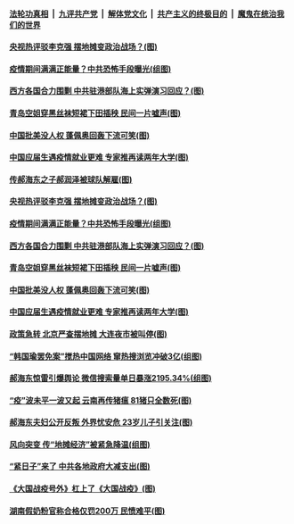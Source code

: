 

####  [法轮功真相](../../../../basic/blob/master/README.md?t=06080431) &nbsp;|&nbsp; [九评共产党](../../../../9ping.md/blob/master/README.md?t=06080431) &nbsp;|&nbsp; [解体党文化](../../../../jtdwh.md/blob/master/README.md?t=06080431)  &nbsp;|&nbsp; [共产主义的终极目的](../../../../gczydzjmd.md/blob/master/README.md?t=06080431) &nbsp;|&nbsp; [魔鬼在统治我们的世界](../../../../mgztzwmdsj.md/blob/master/README.md?t=06080431) 

#### [央视热评驳李克强 摆地摊变政治战场？(图)](../pages/p1/935797.md?t=06080431) 

#### [疫情期间满满正能量？中共恐怖手段曝光(组图)](../pages/p1/935790.md?t=06080431) 

#### [西方各国合力围剿 中共驻港部队海上实弹演习回应？(图)](../pages/p1/935781.md?t=06080431) 

#### [青岛空姐穿黑丝袜短裙下田插秧 民间一片嘘声(图)](../pages/p1/935747.md?t=06080431) 

#### [中国批美没人权 蓬佩奥回轰下流可笑(图)](../pages/p1/935735.md?t=06080431) 

#### [中国应届生遇疫情就业更难 专家推再读两年大学(图)](../pages/p1/935734.md?t=06080431) 

#### [传郝海东之子郝润泽被球队解雇(图)](../pages/p1/935805.md?t=06080431) 

#### [央视热评驳李克强 摆地摊变政治战场？(图)](../pages/p1/935797.md?t=06080431) 

#### [疫情期间满满正能量？中共恐怖手段曝光(组图)](../pages/p1/935790.md?t=06080431) 

#### [西方各国合力围剿 中共驻港部队海上实弹演习回应？(图)](../pages/p1/935781.md?t=06080431) 

#### [青岛空姐穿黑丝袜短裙下田插秧 民间一片嘘声(图)](../pages/p1/935747.md?t=06080431) 

#### [中国批美没人权 蓬佩奥回轰下流可笑(图)](../pages/p1/935735.md?t=06080431) 

#### [中国应届生遇疫情就业更难 专家推再读两年大学(图)](../pages/p1/935734.md?t=06080431) 

#### [政策急转 北京严查摆地摊 大连夜市被叫停(图)](../pages/p1/935723.md?t=06080431) 

#### [“韩国瑜罢免案”搅热中国网络 窜热搜浏览冲破3亿(组图)](../pages/p1/935717.md?t=06080431) 


#### [郝海东惊雷引爆舆论 微信搜索量单日暴涨2195.34%(组图)](../pages/p1/935704.md?t=06080431) 


#### [“疫”波未平一波又起 云南再传猪瘟 81猪只全数死(图)](../pages/p1/935699.md?t=06080431) 

#### [郝海东夫妇公开反叛 外界忧安危 23岁儿子引关注(图)](../pages/p1/935668.md?t=06080431) 

#### [风向突变 传“地摊经济”被紧急降温(组图)](../pages/p1/935645.md?t=06080431) 


#### [“紧日子”来了 中共各地政府大减支出(图)](../pages/p1/935642.md?t=06080431) 

#### [《大国战疫号外》杠上了《大国战疫》(图)](../pages/p1/935612.md?t=06080431) 

#### [湖南假奶粉官称合格仅罚200万 民愤难平(图)](../pages/p1/935600.md?t=06080431) 


